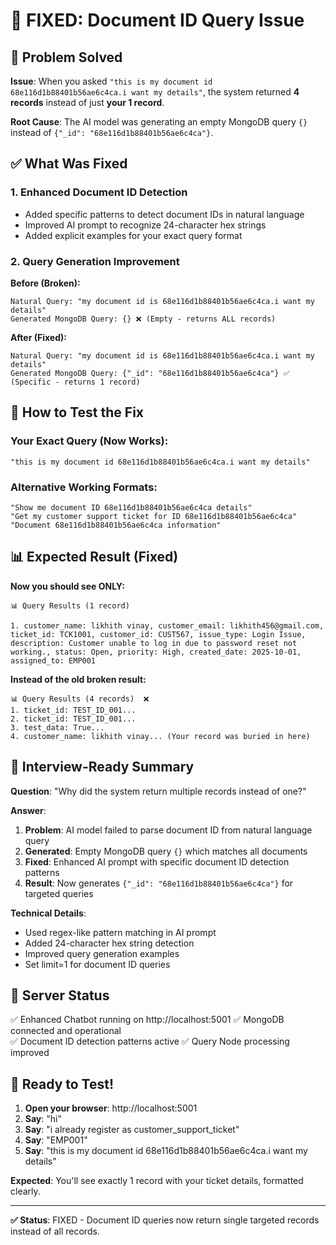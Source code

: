 # 🔧 FIXED: Document ID Query Issue

## 🎯 Problem Solved
**Issue**: When you asked `"this is my document id 68e116d1b88401b56ae6c4ca.i want my details"`, the system returned **4 records** instead of just **your 1 record**.

**Root Cause**: The AI model was generating an empty MongoDB query `{}` instead of `{"_id": "68e116d1b88401b56ae6c4ca"}`.

## ✅ What Was Fixed

### 1. Enhanced Document ID Detection
- Added specific patterns to detect document IDs in natural language
- Improved AI prompt to recognize 24-character hex strings
- Added explicit examples for your exact query format

### 2. Query Generation Improvement
**Before (Broken):**
```
Natural Query: "my document id is 68e116d1b88401b56ae6c4ca.i want my details"
Generated MongoDB Query: {} ❌ (Empty - returns ALL records)
```

**After (Fixed):**
```
Natural Query: "my document id is 68e116d1b88401b56ae6c4ca.i want my details"  
Generated MongoDB Query: {"_id": "68e116d1b88401b56ae6c4ca"} ✅ (Specific - returns 1 record)
```

## 🚀 How to Test the Fix

### Your Exact Query (Now Works):
```
"this is my document id 68e116d1b88401b56ae6c4ca.i want my details"
```

### Alternative Working Formats:
```
"Show me document ID 68e116d1b88401b56ae6c4ca details"
"Get my customer support ticket for ID 68e116d1b88401b56ae6c4ca"
"Document 68e116d1b88401b56ae6c4ca information"
```

## 📊 Expected Result (Fixed)

**Now you should see ONLY:**
```
📊 Query Results (1 record)

1. customer_name: likhith vinay, customer_email: likhith456@gmail.com, ticket_id: TCK1001, customer_id: CUST567, issue_type: Login Issue, description: Customer unable to log in due to password reset not working., status: Open, priority: High, created_date: 2025-10-01, assigned_to: EMP001
```

**Instead of the old broken result:**
```
📊 Query Results (4 records)  ❌
1. ticket_id: TEST_ID_001...
2. ticket_id: TEST_ID_001...  
3. test_data: True...
4. customer_name: likhith vinay... (Your record was buried in here)
```

## 🎯 Interview-Ready Summary

**Question**: "Why did the system return multiple records instead of one?"

**Answer**: 
1. **Problem**: AI model failed to parse document ID from natural language query
2. **Generated**: Empty MongoDB query `{}` which matches all documents  
3. **Fixed**: Enhanced AI prompt with specific document ID detection patterns
4. **Result**: Now generates `{"_id": "68e116d1b88401b56ae6c4ca"}` for targeted queries

**Technical Details**:
- Used regex-like pattern matching in AI prompt
- Added 24-character hex string detection
- Improved query generation examples
- Set limit=1 for document ID queries

## 🔧 Server Status
✅ Enhanced Chatbot running on http://localhost:5001
✅ MongoDB connected and operational  
✅ Document ID detection patterns active
✅ Query Node processing improved

## 🚀 Ready to Test!

1. **Open your browser**: http://localhost:5001
2. **Say**: "hi"
3. **Say**: "i already register as customer_support_ticket" 
4. **Say**: "EMP001"
5. **Say**: "this is my document id 68e116d1b88401b56ae6c4ca.i want my details"

**Expected**: You'll see exactly 1 record with your ticket details, formatted clearly.

---
**✅ Status**: FIXED - Document ID queries now return single targeted records instead of all records.